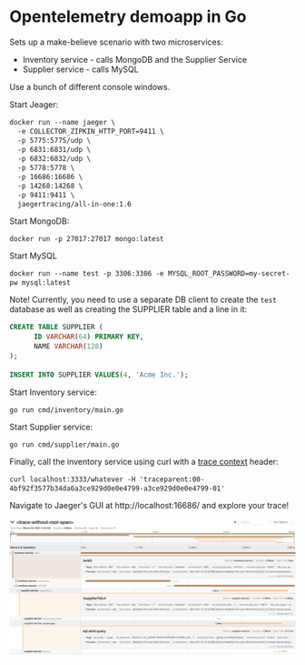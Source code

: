 # Opentelemetry demoapp in Go

Sets up a make-believe scenario with two microservices:

* Inventory service - calls MongoDB and the Supplier Service
* Supplier service - calls MySQL

Use a bunch of different console windows.

Start Jeager:
```
docker run --name jaeger \
  -e COLLECTOR_ZIPKIN_HTTP_PORT=9411 \
  -p 5775:5775/udp \
  -p 6831:6831/udp \
  -p 6832:6832/udp \
  -p 5778:5778 \
  -p 16686:16686 \
  -p 14268:14268 \
  -p 9411:9411 \
  jaegertracing/all-in-one:1.6
```

Start MongoDB:
```
docker run -p 27017:27017 mongo:latest
```

Start MySQL
```
docker run --name test -p 3306:3306 -e MYSQL_ROOT_PASSWORD=my-secret-pw mysql:latest
```

Note! Currently, you need to use a separate DB client to create the `test` database as well as creating the SUPPLIER table and a line in it:
```sql
CREATE TABLE SUPPLIER (
      ID VARCHAR(64) PRIMARY KEY,
      NAME VARCHAR(128)
);

INSERT INTO SUPPLIER VALUES(4, 'Acme Inc.');
```

Start Inventory service:
```
go run cmd/inventory/main.go 
```

Start Supplier service:
```
go run cmd/supplier/main.go
```

Finally, call the inventory service using curl with a [trace context](https://www.w3.org/TR/trace-context/#traceparent-header-field-values) header:

```
curl localhost:3333/whatever -H 'traceparent:00-4bf92f3577b34da6a3ce929d0e0e4799-a3ce929d0e0e4799-01'
```

Navigate to Jaeger's GUI at http://localhost:16686/ and explore your trace!

![img](example-trace.png)